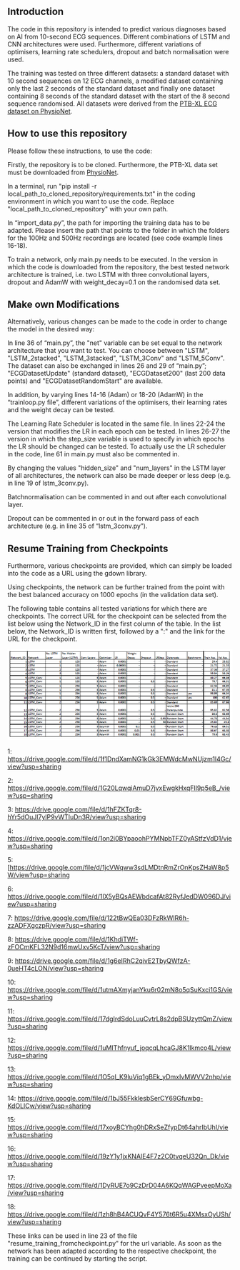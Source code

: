 ## Introduction
The code in this repository is intended to predict various diagnoses based on AI from 10-second ECG sequences. Different combinations of LSTM and CNN architectures were used. Furthermore, different variations of optimisers, learning rate schedulers, dropout and batch normalisation were used.

The training was tested on three different datasets: a standard dataset with 10 second sequences on 12 ECG channels, a modified dataset containing only the last 2 seconds of the standard dataset and finally one dataset containing 8 seconds of the standard dataset with the start of the 8 second sequence randomised. All datasets were derived from the [PTB-XL ECG dataset on PhysioNet](https://physionet.org/content/ptb-xl/1.0.3/).

## How to use this repository

Please follow these instructions, to use the code:

Firstly, the repository is to be cloned. Furthermore, the PTB-XL data set must be downloaded from [PhysioNet](https://physionet.org/content/ptb-xl/1.0.3/).

In a terminal, run "pip install -r local_path_to_cloned_repository/requirements.txt" in the coding environment in which you want to use the code. Replace "local_path_to_cloned_repository" with your own path.

In “import_data.py”, the path for importing the training data has to be adapted. Please insert the path that points to the folder in which the folders for the 100Hz and 500Hz recordings are located (see code example lines 16-18).

To train a network, only main.py needs to be executed. In the version in which the code is downloaded from the repository, the best tested network architecture is trained, i.e. two LSTM with three convolutional layers, dropout and AdamW with weight_decay=0.1 on the randomised data set.

## Make own Modifications

Alternatively, various changes can be made to the code in order to change the model in the desired way: 

In line 36 of “main.py”, the "net" variable can be set equal to the network architecture that you want to test. You can choose between "LSTM", "LSTM_2stacked", "LSTM_3stacked", "LSTM_3Conv" and "LSTM_5Conv". 
The dataset can also be exchanged in lines 26 and 29 of “main.py”; "ECGDatasetUpdate" (standard dataset), "ECGDataset200" (last 200 data points) and "ECGDatasetRandomStart" are available.

In addition, by varying lines 14-16 (Adam) or 18-20 (AdamW) in the “trainloop.py file”, different variations of the optimisers, their learning rates and the weight decay can be tested.

The Learning Rate Scheduler is located in the same file. In lines 22-24 the version that modifies the LR in each epoch can be tested. In lines 26-27 the version in which the step_size variable is used to specify in which epochs the LR should be changed can be tested. To actually use the LR scheduler in the code, line 61 in main.py must also be commented in.

By changing the values "hidden_size" and "num_layers" in the LSTM layer of all architectures, the network can also be made deeper or less deep (e.g. in line 19 of lstm_3conv.py).

Batchnormalisation can be commented in and out after each convolutional layer. 

Dropout can be commented in or out in the forward pass of each architecture (e.g. in line 35 of “lstm_3conv.py”). 

## Resume Training from Checkpoints

Furthermore, various checkpoints are provided, which can simply be loaded into the code as a URL using the gdown library.

Using checkpoints, the network can be further trained from the point with the best balanced accuracy on 1000 epochs (in the validation data set). 

The following table contains all tested variations for which there are checkpoints. The correct URL for the checkpoint can be selected from the list below using the Network_ID in the first column of the table. In the list below, the Network_ID is written first, followed by a ":" and the link for the URL for the checkpoint.

![alt_text](https://github.com/miriam-agrawala/heartcondition-prediction/blob/main/Table_Networkarchitectures.PNG)

1: https://drive.google.com/file/d/1f1DndXamNG1kGk3EMWdcMwNUjzm1I4Gc/view?usp=sharing

2: https://drive.google.com/file/d/1G20LqwqiAmuD7jvxEwgkHxqFIl9p5eB_/view?usp=sharing

3: https://drive.google.com/file/d/1hFZKTqr8-hYr5dOuJl7ylP9vWTIuDn3R/view?usp=sharing

4: https://drive.google.com/file/d/1on2i0BYpaoohPYMNpbTFZ0yAStfzVdD1/view?usp=sharing

5: [https://drive.google.com/file/d/1jcVWqww3sdLMDtnRmZrOnKpsZHaW8p5W/view?usp=sharing

6: https://drive.google.com/file/d/1IX5yBQsAEWbdcafAt82RyfJedDW096DJ/view?usp=sharing

7: https://drive.google.com/file/d/122tBwQEa03DFzRkWIR6h-zzADFXgczpR/view?usp=sharing

8: https://drive.google.com/file/d/1KhdiTWf-zFOCmKFL32N9d16mwUxv5KcT/view?usp=sharing

9: https://drive.google.com/file/d/1g6eIRhC2qivE2TbyQWfzA-0ueHT4cLON/view?usp=sharing

10: https://drive.google.com/file/d/1utmAXmyjanYku6r02mN8o5qSuKxci1GS/view?usp=sharing

11: https://drive.google.com/file/d/17dgIrdSdoLuuCvtrL8s2dpBSUzyttQmZ/view?usp=sharing

12: https://drive.google.com/file/d/1uMIThfnyuf_joqcqLhcaGJ8K1lkmco4L/view?usp=sharing

13: https://drive.google.com/file/d/1O5qI_K9luViq1gBEk_yDmxIvMWVV2nhp/view?usp=sharing

14: https://drive.google.com/file/d/1bJ55FkklesbSerCY69Gfuwbg-KdOLlCw/view?usp=sharing

15: https://drive.google.com/file/d/17xoyBCYhg0hDRxSeZfypDt64ahrIbUhI/view?usp=sharing

16: https://drive.google.com/file/d/19zY1y1jxKNAIE4F7z2C0tvqeU32Qn_Dk/view?usp=sharing

17: https://drive.google.com/file/d/1DyRUE7o9CzDrD04A6KQqWAGPveepMoXa/view?usp=sharing

18: https://drive.google.com/file/d/1zh8hB4ACUQvF4Y576t6R5u4XMsxOyUSh/view?usp=sharing


These links can be used in line 23 of the file "resume_training_fromcheckpoint.py" for the url variable. As soon as the network has been adapted according to the respective checkpoint, the training can be continued by starting the script.


